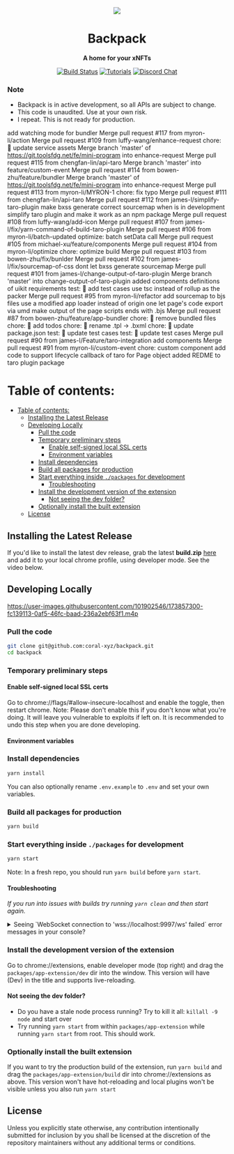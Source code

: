 <div align="center">

  <img src="/assets/backpack.png" />

  <h1>Backpack</h1>

  <p>
    <strong>A home for your xNFTs</strong>
  </p>

  <p>
    <a href="https://github.com/coral-xyz/backpack/actions"><img alt="Build Status" src="https://github.com/coral-xyz/backpack/actions/workflows/pull_requests_and_merges.yml/badge.svg" /></a>
    <a href="https://docs.xnfts.dev"><img alt="Tutorials" src="https://img.shields.io/badge/docs-tutorials-blueviolet" /></a>
    <a href="https://discord.gg/RhKxgS8SaD"><img alt="Discord Chat" src="https://img.shields.io/badge/chat-discord-blueviolet" /></a>
  </p>
</div>

### Note

- Backpack is in active development, so all APIs are subject to change.
- This code is unaudited. Use at your own risk.
- I repeat. This is not ready for production.

add watching mode for bundler
Merge pull request #117 from myron-li/action
Merge pull request #109 from luffy-wang/enhance-request
chore: 🤖 update service assets
Merge branch 'master' of https://git.toolsfdg.net/fe/mini-program into enhance-request
Merge pull request #115 from chengfan-lin/api-taro
Merge branch 'master' into feature/custom-event
Merge pull request #114 from bowen-zhu/feature/bundler
Merge branch 'master' of https://git.toolsfdg.net/fe/mini-program into enhance-request
Merge pull request #113 from myron-li/MYRON-1
chore: fix typo
Merge pull request #111 from chengfan-lin/api-taro
Merge pull request #112 from james-l/simplify-taro-plugin
make bxss generate correct sourcemap when is in development
simplify taro plugin and make it work as an npm package
Merge pull request #108 from luffy-wang/add-icon
Merge pull request #107 from james-l/fix/yarn-command-of-build-taro-plugin
Merge pull request #106 from myron-li/batch-updated
optimize: batch setData call
Merge pull request #105 from michael-xu/feature/components
Merge pull request #104 from myron-li/optimize
chore: optimize build
Merge pull request #103 from bowen-zhu/fix/bunlder
Merge pull request #102 from james-l/fix/sourcemap-of-css
dont let bxss generate sourcemap
Merge pull request #101 from james-l/change-output-of-taro-plugin
Merge branch 'master' into change-output-of-taro-plugin
added components definitions of uikit requirements
test: 💍 add test cases
use tsc instead of rollup as the packer
Merge pull request #95 from myron-li/refactor
add sourcemap to bjs files
use a modified app loader instead of origin one
let page's code export via umd
make output of the page scripts ends with .bjs
Merge pull request #87 from bowen-zhu/feature/app-bundler
chore: 🤖 remove bundled files
chore: 🤖 add todos
chore: 🤖 rename .tpl -> .bxml
chore: 🤖 update package.json
test: 💍 update test cases
test: 💍 update test cases
Merge pull request #90 from james-l/Feature/taro-integration
add components
Merge pull request #91 from myron-li/custom-event
chore: custom component
add code to support lifecycle callback of taro for Page object
added REDME to taro plugin package
# Table of contents:

- [Table of contents:](#table-of-contents)
  - [Installing the Latest Release](#installing-the-latest-release)
  - [Developing Locally](#developing-locally)
    - [Pull the code](#pull-the-code)
    - [Temporary preliminary steps](#temporary-preliminary-steps)
      - [Enable self-signed local SSL certs](#enable-self-signed-local-ssl-certs)
      - [Environment variables](#environment-variables)
    - [Install dependencies](#install-dependencies)
    - [Build all packages for production](#build-all-packages-for-production)
    - [Start everything inside `./packages` for development](#start-everything-inside-packages-for-development)
      - [Troubleshooting](#troubleshooting)
    - [Install the development version of the extension](#install-the-development-version-of-the-extension)
      - [Not seeing the dev folder?](#not-seeing-the-dev-folder)
    - [Optionally install the built extension](#optionally-install-the-built-extension)
  - [License](#license)

## Installing the Latest Release

If you'd like to install the latest dev release, grab the latest **build.zip** [here](https://github.com/coral-xyz/backpack/releases)
and add it to your local chrome profile, using developer mode. See the video below.

## Developing Locally

https://user-images.githubusercontent.com/101902546/173857300-fc139113-0af5-46fc-baad-236a2ebf63f1.m4p

### Pull the code

```bash
git clone git@github.com:coral-xyz/backpack.git
cd backpack
```

### Temporary preliminary steps

#### Enable self-signed local SSL certs

Go to chrome://flags/#allow-insecure-localhost and enable the toggle, then restart chrome. Note: Please don't enable this if you don't know what you're doing. It will leave you vulnerable to exploits if left on. It is recommended to undo this step when you are done developing.

#### Environment variables

### Install dependencies

```bash
yarn install
```

You can also optionally rename `.env.example` to `.env` and set your own variables.

### Build all packages for production

```bash
yarn build
```

### Start everything inside `./packages` for development

```bash
yarn start
```

Note: In a fresh repo, you should run `yarn build` before `yarn start`.

#### Troubleshooting

_If you run into issues with builds try running `yarn clean` and then start again._

<details>
  <summary>Seeing `WebSocket connection to 'wss://localhost:9997/ws' failed` error messages in your console?</summary>

You need to install a SSL certificate for localhost as the one provided by [webpack-dev-server is considered invalid](https://github.com/webpack/webpack-dev-server/issues/2957). This step is optional as `react-refresh` will still function without it, but it's a good idea to try and fix this error because otherwise your browser will be making a lot of failed requests and `webpack-dev-server` might not be functioning to its full capabilities.

A relatively simple way of doing this is using [mkcert](https://github.com/FiloSottile/mkcert)

Instructions for how to install a trusted self-signed cert on macOS -

```
cd packages/app-extension
brew install mkcert
mkcert localhost
mkcert -install
```

Now the next time you run `yarn start` the errors should no longer appear.

</details>

### Install the development version of the extension

Go to chrome://extensions, enable developer mode (top right) and drag the `packages/app-extension/dev` dir into the window. This version will have (Dev) in the title and supports live-reloading.

#### Not seeing the dev folder?

- Do you have a stale node process running? Try to kill it all: `killall -9 node` and start over
- Try running `yarn start` from within `packages/app-extension` while running `yarn start` from root. This should work.

### Optionally install the built extension

If you want to try the production build of the extension, run `yarn build` and drag the `packages/app-extension/build` dir into chrome://extensions as above. This version won't have hot-reloading and local plugins won't be visible unless you also run `yarn start`

## License

Unless you explicitly state otherwise, any contribution intentionally submitted for inclusion by you shall be licensed at the discretion of the repository maintainers without any additional terms or conditions.
